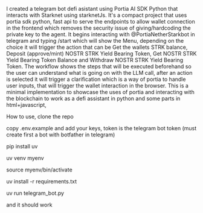 I created a telegram bot defi asistant using Portia AI SDK Python that interacts with Starknet using starknetJs.
It's a compact project that uses portia sdk python, fast api to serve the endpoints to allow wallet connection in the frontend which removes the security issue of giving/hardcoding the private key to the agent.
It begins interacting with @PortiaNetherStarkbot in telegram and typing /start which will show the Menu, depending on the choice it will trigger the action that can be Get the wallets STRK balance, Deposit (approve/mint) NOSTR STRK Yield Bearing Token, Get NOSTR STRK Yield Bearing Token Balance and Withdraw NOSTR STRK Yield Bearing Token.
The workflow shows the steps that will be executed beforehand so the user can understand what is going on with the LLM call, after an action is selected it will trigger a clarification which is a way of portia to handle user inputs, that will trigger the wallet interaction in the browser.
This is a minimal implementation to showcase the uses of portia and interacting with the blockchain to work as a defi assistant in python and some parts in html+javascript,

How to use, clone the repo

copy .env.example and add your keys, token is the telegram bot token (must create first a bot with botfather in telegram)

pip install uv

uv venv myenv

source myenv/bin/activate

uv install -r requirements.txt

uv run telegram_bot.py

and it should work
